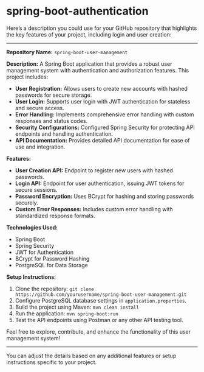 # spring-boot-authentication
Here’s a description you could use for your GitHub repository that highlights the key features of your project, including login and user creation:

---
**Repository Name:** `spring-boot-user-management`

**Description:**
A Spring Boot application that provides a robust user management system with authentication and authorization features. This project includes:

- **User Registration:** Allows users to create new accounts with hashed passwords for secure storage.
- **User Login:** Supports user login with JWT authentication for stateless and secure access.
- **Error Handling:** Implements comprehensive error handling with custom responses and status codes.
- **Security Configurations:** Configured Spring Security for protecting API endpoints and handling authentication.
- **API Documentation:** Provides detailed API documentation for ease of use and integration.

**Features:**
- **User Creation API:** Endpoint to register new users with hashed passwords.
- **Login API:** Endpoint for user authentication, issuing JWT tokens for secure sessions.
- **Password Encryption:** Uses BCrypt for hashing and storing passwords securely.
- **Custom Error Responses:** Includes custom error handling with standardized response formats.

**Technologies Used:**
- Spring Boot
- Spring Security
- JWT for Authentication
- BCrypt for Password Hashing
- PostgreSQL for Data Storage

**Setup Instructions:**
1. Clone the repository: `git clone https://github.com/yourusername/spring-boot-user-management.git`
2. Configure PostgreSQL database settings in `application.properties`.
3. Build the project using Maven: `mvn clean install`
4. Run the application: `mvn spring-boot:run`
5. Test the API endpoints using Postman or any other API testing tool.

Feel free to explore, contribute, and enhance the functionality of this user management system!

---

You can adjust the details based on any additional features or setup instructions specific to your project.
